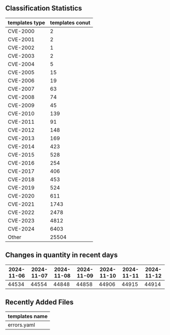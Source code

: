 ## Classification Statistics
| templates type | templates conut | 
| --- | --- |
| CVE-2000 | 2 |
| CVE-2001 | 2 |
| CVE-2002 | 1 |
| CVE-2003 | 2 |
| CVE-2004 | 5 |
| CVE-2005 | 15 |
| CVE-2006 | 19 |
| CVE-2007 | 63 |
| CVE-2008 | 74 |
| CVE-2009 | 45 |
| CVE-2010 | 139 |
| CVE-2011 | 91 |
| CVE-2012 | 148 |
| CVE-2013 | 169 |
| CVE-2014 | 423 |
| CVE-2015 | 528 |
| CVE-2016 | 254 |
| CVE-2017 | 406 |
| CVE-2018 | 453 |
| CVE-2019 | 524 |
| CVE-2020 | 611 |
| CVE-2021 | 1743 |
| CVE-2022 | 2478 |
| CVE-2023 | 4812 |
| CVE-2024 | 6403 |
| Other | 25504 |
## Changes in quantity in recent days
|2024-11-06 | 2024-11-07 | 2024-11-08 | 2024-11-09 | 2024-11-10 | 2024-11-11 | 2024-11-12|
|--- | ------ | ------ | ------ | ------ | ------ | ---|
|44534 | 44554 | 44848 | 44858 | 44906 | 44915 | 44914|
## Recently Added Files
| templates name | 
| --- |
| errors.yaml |
